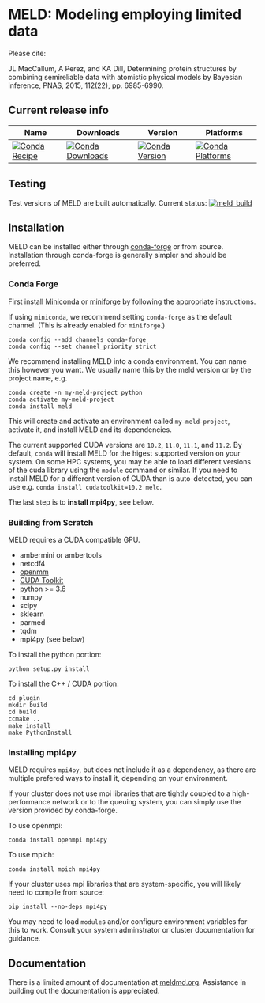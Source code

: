 # MELD: Modeling employing limited data

Please cite:

JL MacCallum, A Perez, and KA Dill, Determining protein structures by combining semireliable data
with atomistic physical models by Bayesian inference, PNAS, 2015, 112(22), pp. 6985-6990.

## Current release info

| Name | Downloads | Version | Platforms |
| --- | --- | --- | --- |
| [![Conda Recipe](https://img.shields.io/badge/recipe-meld-green.svg)](https://anaconda.org/conda-forge/meld) | [![Conda Downloads](https://img.shields.io/conda/dn/conda-forge/meld.svg)](https://anaconda.org/conda-forge/meld) | [![Conda Version](https://img.shields.io/conda/vn/conda-forge/meld.svg)](https://anaconda.org/conda-forge/meld) | [![Conda Platforms](https://img.shields.io/conda/pn/conda-forge/meld.svg)](https://anaconda.org/conda-forge/meld) |

## Testing

Test versions of MELD are built automatically. Current status:
[![meld_build](https://github.com/maccallumlab/meld/actions/workflows/CI.yml/badge.svg)](https://github.com/maccallumlab/meld/actions)


## Installation

MELD can be installed either through [conda-forge](https://conda-forge.org/) or from source. Installation through 
conda-forge is generally simpler and should be preferred.

### Conda Forge

First install [Miniconda](https://docs.conda.io/en/latest/miniconda.html#installing) or
[miniforge](https://github.com/conda-forge/miniforge) by following the appropriate instructions.

If using `miniconda`, we recommend setting `conda-forge` as the default channel. (This is already enabled for `miniforge`.)
```
conda config --add channels conda-forge 
conda config --set channel_priority strict
```

We recommend installing MELD into a conda environment. You can name this however you want. We usually name this by the
meld version or by the project name, e.g.
```
conda create -n my-meld-project python
conda activate my-meld-project
conda install meld
```

This will create and activate an environment called `my-meld-project`, activate it, and install MELD and its dependencies.

The current supported CUDA versions are `10.2`, `11.0`, `11.1`, and `11.2`. By default, `conda` will install MELD
for the higest supported version on your system. On some HPC systems, you may be able to load different versions of the cuda
library using the `module` command or similar. If you need to install MELD for a different version of CUDA than is
auto-detected, you can use e.g. `conda install cudatoolkit=10.2 meld`.

The last step is to **install mpi4py**, see below.

### Building from Scratch

MELD requires a CUDA compatible GPU.

* ambermini or ambertools
* netcdf4
* [openmm](https://github.com/pandegroup/openmm)
* [CUDA Toolkit](https://developer.nvidia.com/cuda-toolkit)
* python >= 3.6
* numpy
* scipy
* sklearn
* parmed
* tqdm
* mpi4py (see below)

To install the python portion:
```
python setup.py install
```

To install the C++ / CUDA portion:
```
cd plugin
mkdir build
cd build
ccmake ..
make install
make PythonInstall
```

### Installing mpi4py

MELD requires `mpi4py`, but does not include it as a dependency, as there are multiple prefered ways to install
it, depending on your environment.

If your cluster does not use mpi libraries that are tightly coupled to a high-performance network or to the queuing system,
you can simply use the version provided by conda-forge.

To use openmpi:
```
conda install openmpi mpi4py
```
To use mpich:
```
conda install mpich mpi4py
```

If your cluster uses mpi libraries that are system-specific, you will likely need to compile from source:
```
pip install --no-deps mpi4py
```
You may need to load `module`s and/or configure environment variables for this to work. Consult your system adminstrator or
cluster documentation for guidance.

## Documentation

There is a limited amount of documentation at [meldmd.org](http://meldmd.org). Assistance in building out the documentation
is appreciated.
